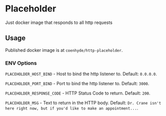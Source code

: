 Placeholder
===========

Just docker image that responds to all http requests

## Usage

Published docker image is at `coenhyde/http-placeholder`. 

### ENV Options

`PLACEHOLDER_HOST_BIND` - Host to bind the http listener to. Default: `0.0.0.0`.

`PLACEHOLDER_PORT_BIND` - Port to bind the http listener to. Default: `3000`.

`PLACEHOLDER_RESPONSE_CODE` - HTTP Status Code to return. Default: `200`.

`PLACEHOLDER_MSG` - Text to return in the HTTP body. Default: `Dr. Crane isn't here right now, but if you'd like to make an appointment...`.
